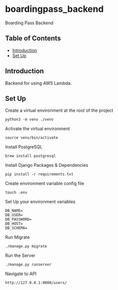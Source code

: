 # boardingpass_backend
Boarding Pass Backend

## Table of Contents
* [Introduction](#intoduction)
* [Set Up](#set-up)

## Introduction
Backend for using AWS Lambda.

## Set Up
Create a virtual environment at the root of the project
```
python3 -m venv ./venv
```

Activate the virtual environment
```
source venv/bin/activate
```

Install PostgreSQL
```
brew install postgresql  
```

Install Django Packages & Dependencies
```
pip install -r requirements.txt
```

Create environment variable config file
```
touch .env
```

Set Up your environment variables
```
DB_NAME=
DB_USER=
DB_PASSWORD=
DB_HOST=
DB_SCHEMA=
```

Run Migrate
```
./manage.py migrate  
```

Run the Server
```
./manage.py runserver
```

Navigate to API
```
http://127.0.0.1:8000/users/
```
